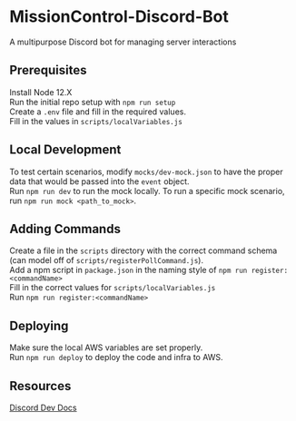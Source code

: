 # MissionControl-Discord-Bot
A multipurpose Discord bot for managing server interactions

## Prerequisites
Install Node 12.X  
Run the initial repo setup with `npm run setup`  
Create a `.env` file and fill in the required values.  
Fill in the values in `scripts/localVariables.js`

## Local Development
To test certain scenarios, modify `mocks/dev-mock.json` to have the proper data that would be passed into the `event` object.  
Run `npm run dev` to run the mock locally.
To run a specific mock scenario, run `npm run mock <path_to_mock>`.    

## Adding Commands
Create a file in the `scripts` directory with the correct command schema (can model off of `scripts/registerPollCommand.js`).  
Add a npm script in `package.json` in the naming style of `npm run register:<commandName>`  
Fill in the correct values for `scripts/localVariables.js`  
Run `npm run register:<commandName>`  

## Deploying
Make sure the local AWS variables are set properly.  
Run `npm run deploy` to deploy the code and infra to AWS.  

## Resources
[Discord Dev Docs](https://discord.com/developers/docs/intro)